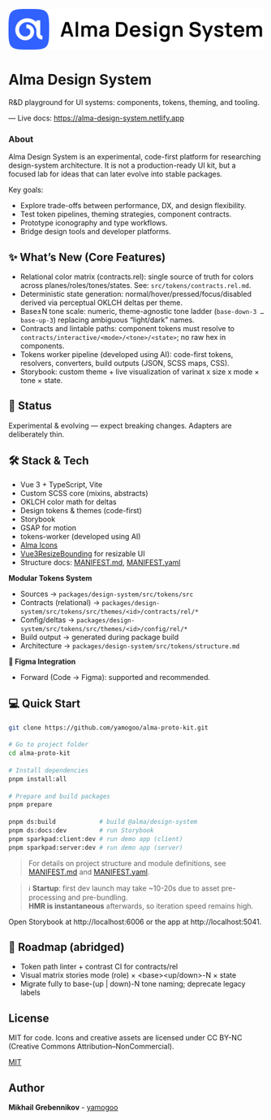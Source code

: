![image](https://github.com/yamogoo/alma-design-system/blob/main/shared/images/logo-with-descriptor.svg)

# Alma Design System

R&D playground for UI systems: components, tokens, theming, and tooling.

— Live docs: https://alma-design-system.netlify.app

### About

Alma Design System is an experimental, code-first platform for researching design-system architecture. It is not a production-ready UI kit, but a focused lab for ideas that can later evolve into stable packages.

Key goals:

- Explore trade-offs between performance, DX, and design flexibility.
- Test token pipelines, theming strategies, component contracts.
- Prototype iconography and type workflows.
- Bridge design tools and developer platforms.

## ✨ What’s New (Core Features)

- Relational color matrix (contracts.rel): single source of truth for colors across planes/roles/tones/states. See: `src/tokens/contracts.rel.md`.
- Deterministic state generation: normal/hover/pressed/focus/disabled derived via perceptual OKLCH deltas per theme.
- Base±N tone scale: numeric, theme-agnostic tone ladder (`base-down-3 … base-up-3`) replacing ambiguous “light/dark” names.
- Contracts and lintable paths: component tokens must resolve to `contracts/interactive/<mode>/<tone>/<state>`; no raw hex in components.
- Tokens worker pipeline (developed using AI): code-first tokens, resolvers, converters, build outputs (JSON, SCSS maps, CSS).
- Storybook: custom theme + live visualization of varinat x size x mode × tone × state.

## 🎯 Status

Experimental & evolving — expect breaking changes. Adapters are deliberately thin.

## 🛠 Stack & Tech

- Vue 3 + TypeScript, Vite
- Custom SCSS core (mixins, abstracts)
- OKLCH color math for deltas
- Design tokens & themes (code-first)
- Storybook
- GSAP for motion
- tokens-worker (developed using AI)
- [Alma Icons](https://almaicons.netlify.app/icons)
- [Vue3ResizeBounding](https://resize-bounding.netlify.app/) for resizable UI
- Structure docs: [MANIFEST.md](./packages/design-system/MANIFEST.md), [MANIFEST.yaml](./packages/design-system/MANIFEST.yaml)

**Modular Tokens System**

- Sources → `packages/design-system/src/tokens/src`
- Contracts (relational) → `packages/design-system/src/tokens/src/themes/<id>/contracts/rel/*`
- Config/deltas → `packages/design-system/src/tokens/src/themes/<id>/config/rel/*`
- Build output → generated during package build
- Architecture → `packages/design-system/src/tokens/structure.md`

**🔗 Figma Integration**

- Forward (Code → Figma): supported and recommended.

## 💻 Quick Start

```bash
git clone https://github.com/yamogoo/alma-proto-kit.git

# Go to project folder
cd alma-proto-kit

# Install dependencies
pnpm install:all

# Prepare and build packages
pnpm prepare

pnpm ds:build            # build @alma/design-system
pnpm ds:docs:dev         # run Storybook
pnpm sparkpad:client:dev # run demo app (client)
pnpm sparkpad:server:dev # run demo app (server)
```

> For details on project structure and module definitions, see [MANIFEST.md](./packages/design-system/MANIFEST.md) and [MANIFEST.yaml](./packages/design-system/MANIFEST.yaml).

> ℹ️ **Startup**: first dev launch may take ~10-20s due to asset pre-processing and pre-bundling.  
> **HMR is instantaneous** afterwards, so iteration speed remains high.

Open Storybook at http://localhost:6006 or the app at http://localhost:5041.

## 🧭 Roadmap (abridged)

- Token path linter + contrast CI for contracts/rel
- Visual matrix stories mode (role) × \<base\>\<up/down\>-N × state
- Migrate fully to base-(up | down)-N tone naming; deprecate legacy labels

## License

MIT for code. Icons and creative assets are licensed under CC BY-NC (Creative Commons Attribution–NonCommercial).

[MIT](https://github.com/yamogoo/alma-design-system/blob/main/LICENSE)

## Author

**Mikhail Grebennikov** - [yamogoo](https://github.com/yamogoo)

